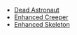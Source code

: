 * [Dead Astronaut](Dead-Astronaut)
* [Enhanced Creeper](Enhanced-Creeper)
* [Enhanced Skeleton](Enhanced-Skeleton)